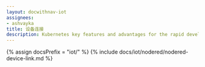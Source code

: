 ```yaml
---
layout: docwithnav-iot
assignees:
- ashvayka
title: 设备连接
description: Kubernetes key features and advantages for the rapid development of IoT projects and applications.
---
```


{% assign docsPrefix = "iot/" %}
{% include docs/iot/nodered/nodered-device-link.md %}

